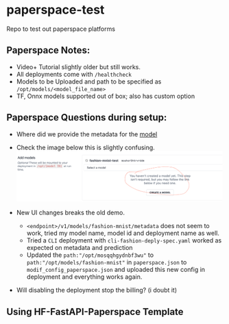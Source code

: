 # paperspace-test
Repo to test out paperspace platforms


## Paperspace Notes: 
- Video+ Tutorial slightly older but still works. 
- All deployments come with `/healthcheck`
- Models to be Uploaded and path to be specified as `/opt/models/<model_file_name>`
- TF, Onnx models supported out of box; also has custom option

## Paperspace Questions during setup:
- Where did we provide the metadata for the [model](https://youtu.be/voyqmlYOIH0?feature=shared&t=266)

- Check the image below this is slightly confusing. 
![confusing ux](document-resources/deploy_model_ux.png)

- New UI changes breaks the old demo.
    - `<endpoint>/v1/models/fashion-mnist/metadata` does not seem to work, tried my model name, model id and deployment name as well.
    - Tried a `CLI` deployment with `cli-fashion-deply-spec.yaml` worked as expected on metadata and prediction
    - Updated the `path:"/opt/mosqqhgydnbf3wu"` to `path:"/opt/models/fashion-mnist"` in `paperspace.json` to `modif_config_paperspace.json` and uploaded this new config in deployment and everything works again. 

- Will disabling the deployment stop the billing? (i doubt it)


## Using HF-FastAPI-Paperspace Template
